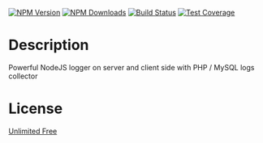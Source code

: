 [![NPM Version][npm-image]][npm-url]
[![NPM Downloads][downloads-image]][downloads-url]
[![Build Status][github-image]][github-url]
[![Test Coverage][coveralls-image]][coveralls-url]

# Description

Powerful NodeJS logger on server and client side with PHP / MySQL logs collector

# License

[Unlimited Free](LICENSE)

[npm-image]: https://img.shields.io/npm/v/@flemist/web-logger.svg
[npm-url]: https://npmjs.org/package/@flemist/web-logger
[downloads-image]: https://img.shields.io/npm/dm/@flemist/web-logger.svg
[downloads-url]: https://npmjs.org/package/@flemist/web-logger
[github-image]: https://github.com/NikolayMakhonin/web-logger/actions/workflows/test.yml/badge.svg
[github-url]: https://github.com/NikolayMakhonin/web-logger/actions
[coveralls-image]: https://coveralls.io/repos/github/NikolayMakhonin/web-logger/badge.svg
[coveralls-url]: https://coveralls.io/github/NikolayMakhonin/web-logger
